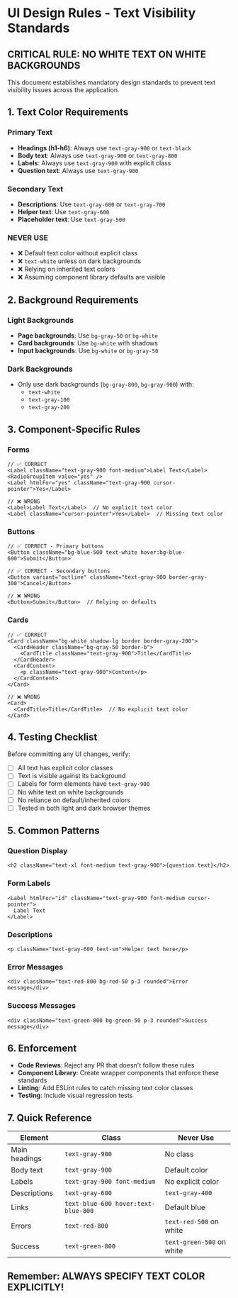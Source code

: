 # UI Design Rules - Text Visibility Standards

## CRITICAL RULE: NO WHITE TEXT ON WHITE BACKGROUNDS

This document establishes mandatory design standards to prevent text visibility issues across the application.

## 1. Text Color Requirements

### Primary Text

- **Headings (h1-h6)**: Always use `text-gray-900` or `text-black`
- **Body text**: Always use `text-gray-900` or `text-gray-800`
- **Labels**: Always use `text-gray-900` with explicit class
- **Question text**: Always use `text-gray-900`

### Secondary Text

- **Descriptions**: Use `text-gray-600` or `text-gray-700`
- **Helper text**: Use `text-gray-600`
- **Placeholder text**: Use `text-gray-500`

### NEVER USE

- ❌ Default text color without explicit class
- ❌ `text-white` unless on dark backgrounds
- ❌ Relying on inherited text colors
- ❌ Assuming component library defaults are visible

## 2. Background Requirements

### Light Backgrounds

- **Page backgrounds**: Use `bg-gray-50` or `bg-white`
- **Card backgrounds**: Use `bg-white` with shadows
- **Input backgrounds**: Use `bg-white` or `bg-gray-50`

### Dark Backgrounds

- Only use dark backgrounds (`bg-gray-800`, `bg-gray-900`) with:
  - `text-white`
  - `text-gray-100`
  - `text-gray-200`

## 3. Component-Specific Rules

### Forms

```tsx
// ✅ CORRECT
<Label className="text-gray-900 font-medium">Label Text</Label>
<RadioGroupItem value="yes" />
<Label htmlFor="yes" className="text-gray-900 cursor-pointer">Yes</Label>

// ❌ WRONG
<Label>Label Text</Label>  // No explicit text color
<Label className="cursor-pointer">Yes</Label>  // Missing text color
```

### Buttons

```tsx
// ✅ CORRECT - Primary buttons
<Button className="bg-blue-500 text-white hover:bg-blue-600">Submit</Button>

// ✅ CORRECT - Secondary buttons
<Button variant="outline" className="text-gray-900 border-gray-300">Cancel</Button>

// ❌ WRONG
<Button>Submit</Button>  // Relying on defaults
```

### Cards

```tsx
// ✅ CORRECT
<Card className="bg-white shadow-lg border border-gray-200">
  <CardHeader className="bg-gray-50 border-b">
    <CardTitle className="text-gray-900">Title</CardTitle>
  </CardHeader>
  <CardContent>
    <p className="text-gray-900">Content</p>
  </CardContent>
</Card>

// ❌ WRONG
<Card>
  <CardTitle>Title</CardTitle>  // No explicit text color
</Card>
```

## 4. Testing Checklist

Before committing any UI changes, verify:

- [ ] All text has explicit color classes
- [ ] Text is visible against its background
- [ ] Labels for form elements have `text-gray-900`
- [ ] No white text on white backgrounds
- [ ] No reliance on default/inherited colors
- [ ] Tested in both light and dark browser themes

## 5. Common Patterns

### Question Display

```tsx
<h2 className="text-xl font-medium text-gray-900">{question.text}</h2>
```

### Form Labels

```tsx
<Label htmlFor="id" className="text-gray-900 font-medium cursor-pointer">
  Label Text
</Label>
```

### Descriptions

```tsx
<p className="text-gray-600 text-sm">Helper text here</p>
```

### Error Messages

```tsx
<div className="text-red-800 bg-red-50 p-3 rounded">Error message</div>
```

### Success Messages

```tsx
<div className="text-green-800 bg-green-50 p-3 rounded">Success message</div>
```

## 6. Enforcement

- **Code Reviews**: Reject any PR that doesn't follow these rules
- **Component Library**: Create wrapper components that enforce these standards
- **Linting**: Add ESLint rules to catch missing text color classes
- **Testing**: Include visual regression tests

## 7. Quick Reference

| Element       | Class                               | Never Use                 |
| ------------- | ----------------------------------- | ------------------------- |
| Main headings | `text-gray-900`                     | No class                  |
| Body text     | `text-gray-900`                     | Default color             |
| Labels        | `text-gray-900 font-medium`         | No explicit color         |
| Descriptions  | `text-gray-600`                     | `text-gray-400`           |
| Links         | `text-blue-600 hover:text-blue-800` | Default blue              |
| Errors        | `text-red-800`                      | `text-red-500` on white   |
| Success       | `text-green-800`                    | `text-green-500` on white |

## Remember: ALWAYS SPECIFY TEXT COLOR EXPLICITLY!
